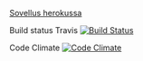[Sovellus herokussa](http://beersrevs.herokuapp.com/)

Build status Travis [![Build Status](https://travis-ci.org/JaakkoV/wadror.svg?branch=master)](https://travis-ci.org/JaakkoV/wadror)

Code Climate [![Code Climate](https://codeclimate.com/github/JaakkoV/wadror/badges/gpa.svg)](https://codeclimate.com/github/JaakkoV/wadror)
